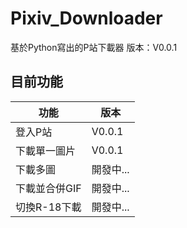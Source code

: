 # Pixiv_Downloader
基於Python寫出的P站下載器  版本：V0.0.1

## 目前功能
|功能         |版本     |
|------------|---------|
|登入P站      |V0.0.1  |
|下載單一圖片  |V0.0.1  |
|下載多圖     |開發中... |
|下載並合併GIF|開發中... |
|切換R-18下載|開發中...|
